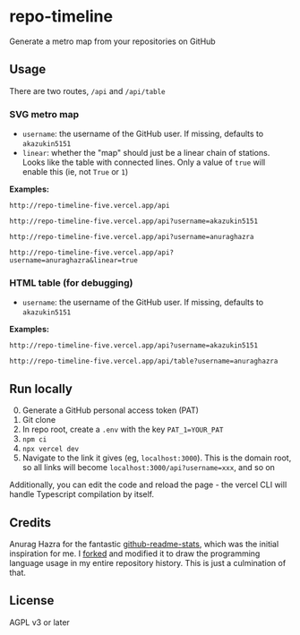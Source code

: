 # repo-timeline

Generate a metro map from your repositories on GitHub

## Usage

There are two routes, `/api` and `/api/table`

### SVG metro map

- `username`: the username of the GitHub user. If missing, defaults to `akazukin5151`
- `linear`: whether the "map" should just be a linear chain of stations. Looks like the table with connected lines. Only a value of `true` will enable this (ie, not `True` or `1`)

**Examples:**

`http://repo-timeline-five.vercel.app/api`

`http://repo-timeline-five.vercel.app/api?username=akazukin5151`

`http://repo-timeline-five.vercel.app/api?username=anuraghazra`

`http://repo-timeline-five.vercel.app/api?username=anuraghazra&linear=true`

### HTML table (for debugging)

- `username`: the username of the GitHub user. If missing, defaults to `akazukin5151`

**Examples:**

`http://repo-timeline-five.vercel.app/api?username=akazukin5151`

`http://repo-timeline-five.vercel.app/api/table?username=anuraghazra`

## Run locally

0. Generate a GitHub personal access token (PAT)
1. Git clone
2. In repo root, create a `.env` with the key `PAT_1=YOUR_PAT`
3. `npm ci`
4. `npx vercel dev`
5. Navigate to the link it gives (eg, `localhost:3000`). This is the domain root, so all links will become `localhost:3000/api?username=xxx`, and so on

Additionally, you can edit the code and reload the page - the vercel CLI will handle Typescript compilation by itself.

## Credits

Anurag Hazra for the fantastic [github-readme-stats](https://github.com/anuraghazra/github-readme-stats), which was the initial inspiration for me. I [forked](https://github.com/akazukin5151/github-readme-stats) and modified it to draw the programming language usage in my entire repository history. This is just a culmination of that.

## License

AGPL v3 or later
